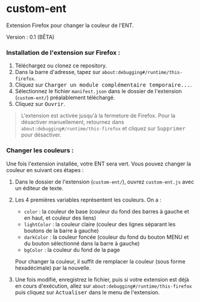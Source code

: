 # custom-ent
Extension Firefox pour changer la couleur de l'ENT.

Version : 0.1 (BÊTA)

### Installation de l'extension sur Firefox :
1. Téléchargez ou clonez ce repository.
2. Dans la barre d'adresse, tapez sur `about:debugging#/runtime/this-firefox`.
3. Cliquez sur <kbd>Charger un module complémentaire temporaire...</kbd>.
4. Sélectionnez le fichier `manifest.json` dans le dossier de l'extension (`custom-ent/`) préalablement téléchargé.
5. Cliquez sur <kbd>Ouvrir</kbd>.

> L'extension est activée jusqu'à la fermeture de Firefox. Pour la désactiver manuellement, retournez dans `about:debugging#/runtime/this-firefox` et cliquez sur <kbd>Supprimer</kbd> pour désactiver.

### Changer les couleurs :

Une fois l'extension installée, votre ENT sera vert. Vous pouvez changer la couleur en suivant ces étapes :
1. Dans le dossier de l'extension (`custom-ent/`), ouvrez `custom-ent.js` avec un éditeur de texte.
2. Les 4 premières variables représentent les couleurs. On a :
    - `color` : la couleur de base (couleur du fond des barres à gauche et en haut, et couleur des liens)
    - `lightColor` : la couleur claire (couleur des lignes séparant les boutons de la barre à gauche)
    - `darkColor` : la couleur foncée (couleur du fond du bouton MENU et du bouton sélectionné dans la barre à gauche)
    - `bgColor` : la couleur du fond de la page

    Pour changer la couleur, il suffit de remplacer la couleur (sous forme hexadécimale) par la nouvelle.
3. Une fois modifié, enregistrez le fichier, puis si votre extension est déjà en cours d'exécution, allez sur `about:debugging#/runtime/this-firefox` puis cliquez sur <kbd>Actualiser</kbd> dans le menu de l'extension.
